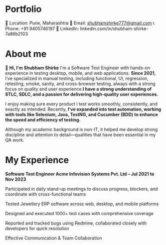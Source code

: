 # Portfolio
📍 Location: Pune, Maharashtra
📧 Email: shubhamshirke777@gmail.com
📞 Phone: +91 9405746197
🔗 LinkedIn: linkedin.com/in/shubham-shirke-7a86b2103

# About me
👋 **Hi, I'm Shubham Shirke**
I'm a Software Test Engineer with hands-on experience in testing desktop, mobile, and web applications. **Since 2021,** I’ve specialized in manual testing, including functional, UI, regression, retesting, smoke, sanity, and cross-browser testing, always with a strong focus on quality and user experience.**I have a strong understanding of STLC, SDLC, and a passion for delivering high-quality user experiences.**

I enjoy making sure every product I test works smoothly, consistently, and exactly as intended. Recently, **I’ve expanded into test automation, working with tools like Selenium, Java, TestNG, and Cucumber (BDD) to enhance the speed and efficiency of testing.**

Although my academic background is non-IT, it helped me develop strong discipline and attention to detail—qualities that have been essential in my QA work.

# My Experience 
**Software Test Engineer
Acme Infovision Systems Pvt. Ltd – Jul 2021 to Nov 2023**

Participated in daily stand-up meetings to discuss progress, blockers, and coordinate with cross-functional teams

Tested Jewellery ERP software across web, desktop, and mobile platforms

Designed and executed 1000+ test cases with comprehensive coverage

Reported and tracked bugs using Redmine, collaborated closely with developers for quick resolution

Effective Communication & Team Collaboration




